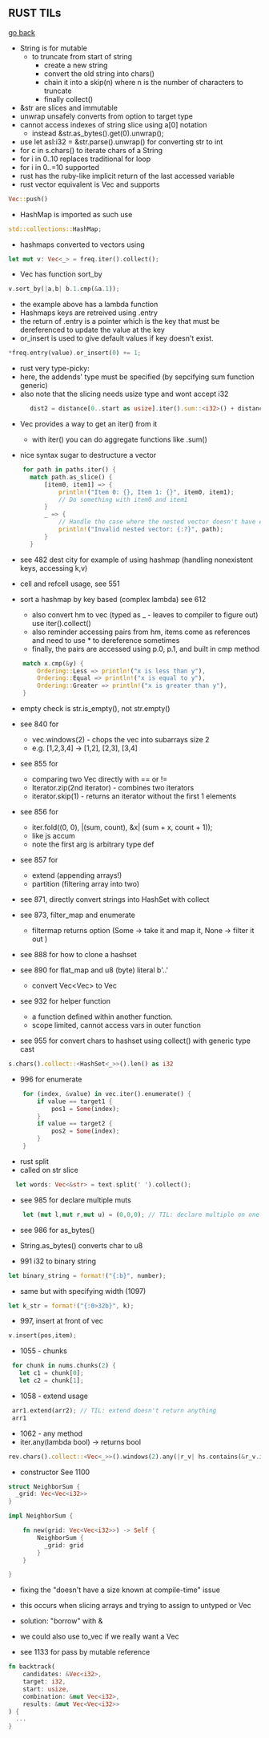 
## RUST TILs
[go back](./README.md)

- String is for mutable
  - to truncate from start of string
    - create a new string
    - convert the old string into chars()
    - chain it into a skip(n) where n is the number of characters to truncate
    - finally collect()
- &str are slices and immutable
- unwrap unsafely converts from option to target type
- cannot access indexes of string slice using a[0] notation
  - instead &str.as_bytes().get(0).unwrap();
- use let asI:i32 = &str.parse().unwrap() for converting str to int
- for c in s.chars() to iterate chars of a String
- for i in 0..10 replaces traditional for loop
- for i in 0..=10 supported
- rust has the ruby-like implicit return of the last accessed variable
- rust vector equivalent is Vec and supports

```rs
Vec::push()
```

- HashMap is imported as such use

```rs
std::collections::HashMap;
```

- hashmaps converted to vectors using

```rs
let mut v: Vec<_> = freq.iter().collect();
```

- Vec has function sort_by

```rs
v.sort_by(|a,b| b.1.cmp(&a.1));
```

- the example above has a lambda function
- Hashmaps keys are retreived using .entry
- the return of .entry is a pointer which is the key that must be dereferenced to update the value at the key
- or_insert is used to give default values if key doesn't exist.

```rs
*freq.entry(value).or_insert(0) += 1;
```

- rust very type-picky:
- here, the addends' type must be specified (by sepcifying sum function generic)
- also note that the slicing needs usize type and wont accept i32

```rs
      dist2 = distance[0..start as usize].iter().sum::<i32>() + distance[destination as usize..sz].iter().sum::<i32>();
```

- Vec provides a way to get an iter() from it

  - with iter() you can do aggregate functions like .sum()

- nice syntax sugar to destructure a vector

```rs
    for path in paths.iter() {
      match path.as_slice() {
          [item0, item1] => {
              println!("Item 0: {}, Item 1: {}", item0, item1);
              // Do something with item0 and item1
          }
          _ => {
              // Handle the case where the nested vector doesn't have exactly two items
              println!("Invalid nested vector: {:?}", path);
          }
      }

```

- see 482 dest city for example of using hashmap (handling nonexistent keys, accessing k,v)

- cell and refcell usage, see 551

- sort a hashmap by key based (complex lambda) see 612
  - also convert hm to vec (typed as _ - leaves to compiler to figure out) use iter().collect()
  - also reminder accessing pairs from hm, items come as references and need to use * to dereference sometimes
  - finally, the pairs are accessed using p.0, p.1, and built in cmp method
```rs
    match x.cmp(&y) {
        Ordering::Less => println!("x is less than y"),
        Ordering::Equal => println!("x is equal to y"),
        Ordering::Greater => println!("x is greater than y"),
    }
```

- empty check is str.is_empty(), not str.empty()

- see 840 for
  - vec.windows(2) - chops the vec into subarrays size 2
  - e.g. [1,2,3,4] -> [1,2], [2,3], [3,4]

- see 855 for
  - comparing two Vec directly with == or !=
  - Iterator.zip(2nd iterator) - combines two iterators
  - iterator.skip(1) - returns an iterator without the first 1 elements

- see 856 for
  - iter.fold((0, 0), |(sum, count), &x| (sum + x, count + 1));
  - like js accum
  - note the first arg is arbitrary type def

- see 857 for
  - extend (appending arrays!)
  - partition (filtering array into two)

- see 871, directly convert strings into HashSet<char> with collect

- see 873, filter_map and enumerate
  - filtermap returns option (Some -> take it and map it, None -> filter it out )

- see 888 for how to clone a hashset

- see 890 for flat_map and u8 (byte) literal b'..'
  - convert Vec<Vec<i32>> to Vec<i32>

- see 932 for helper function
  - a function defined within another function.
  - scope limited, cannot access vars in outer function

- see 955 for convert chars to hashset using collect() with generic type cast
```rs
s.chars().collect::<HashSet<_>>().len() as i32
```

- 996 for enumerate
```rs
    for (index, &value) in vec.iter().enumerate() {
        if value == target1 {
            pos1 = Some(index);
        }
        if value == target2 {
            pos2 = Some(index);
        }
    }
```

- rust split
- called on str slice
```rs
  let words: Vec<&str> = text.split(' ').collect();
```

- see 985 for declare multiple muts

```rs
    let (mut l,mut r,mut u) = (0,0,0); // TIL: declare multiple on one line
```

- see  986 for as_bytes()
- String.as_bytes() converts char to u8

- 991 i32 to binary string
```rs
let binary_string = format!("{:b}", number);
```

- same but with specifying width (1097)
```rs
let k_str = format!("{:0>32b}", k);
```

- 997, insert at front of vec
```rs
v.insert(pos,item);
```

- 1055 - chunks
```rs
 for chunk in nums.chunks(2) {
   let c1 = chunk[0];
   let c2 = chunk[1];
```

- 1058 - extend usage
```rs
 arr1.extend(arr2); // TIL: extend doesn't return anything
 arr1
```

- 1062 - any method
- iter.any(lambda bool) -> returns bool
```rs
rev.chars().collect::<Vec<_>>().windows(2).any(|r_v| hs.contains(&r_v.iter().collect::<String>())) // TIL: any returns a bool looks for 1 true
```

- constructor See 1100
```rs
struct NeighborSum {
  _grid: Vec<Vec<i32>>
}

impl NeighborSum {

    fn new(grid: Vec<Vec<i32>>) -> Self {
        NeighborSum {
          _grid: grid
        }
    }

}

 ```

 - fixing the "doesn't have a size known at compile-time" issue
 - this occurs when slicing arrays and trying to assign to untyped or Vec
 - solution: "borrow" with &
 - we could also use to_vec if we really want a Vec


- see 1133 for pass by mutable reference
```rs
fn backtrack(
    candidates: &Vec<i32>,
    target: i32,
    start: usize,
    combination: &mut Vec<i32>,
    results: &mut Vec<Vec<i32>>
) {
  ...
}
```